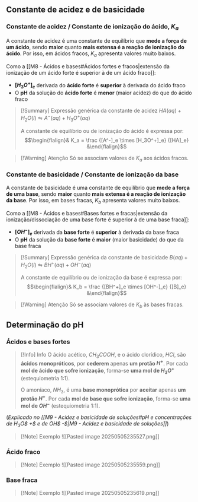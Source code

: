 ## Constante de acidez e de basicidade
### Constante de acidez / Constante de ionização do ácido, $K_a$
A constante de acidez é uma constante de equilíbrio que **mede a força de um ácido**, sendo **maior** quanto **mais extensa é a reação de ionização do ácido**. Por isso, em ácidos fracos, $K_a$ apresenta valores muito baixos.

Como a [[M8 - Ácidos e bases#Ácidos fortes e fracos|extensão da ionização de um ácido forte é superior à de um ácido fraco]]:
- **$[H_3O^+]_e$** derivada do **ácido forte** é **superior** à derivada do ácido fraco
- O **pH** da solução do **ácido forte** é **menor** (maior acidez) do que do ácido fraco

> [!Summary] Expressão genérica da constante de acidez
>$HA (aq) + H_2O (l) \leftrightharpoons A^- (aq) + H_3O^+ (aq)$
>
>A constante de equilíbrio ou de ionização do ácido é expressa por:
>$$\begin{flalign}& K_a = \frac {[A^-]_e \times [H_3O^+]_e} {[HA]_e} &\end{flalign}$$

>[!Warning] Atenção
>Só se associam valores de $K_a$ aos ácidos fracos.

### Constante de basicidade / Constante de ionização da base
A constante de basicidade é uma constante de equilíbrio que **mede a força de uma base**, sendo **maior** quanto **mais extensa é a reação de ionização da base**. Por isso, em bases fracas, $K_b$ apresenta valores muito baixos.

Como a [[M8 - Ácidos e bases#Bases fortes e fracas|extensão da ionização/dissociação de uma base forte é superior à de uma base fraca]]:
- **$[OH^-]_e$** derivada da **base forte** é **superior** à derivada da base fraca
- O **pH** da solução da **base forte** é **maior** (maior basicidade) do que da base fraca

> [!Summary] Expressão genérica da constante de basicidade
>$B (aq) + H_2O (l) \leftrightharpoons BH^+ (aq) + OH^- (aq)$
>
>A constante de equilíbrio ou de ionização da base é expressa por:
>$$\begin{flalign}& K_b = \frac {[BH^+]_e \times [OH^-]_e} {[B]_e} &\end{flalign}$$

>[!Warning] Atenção
>Só se associam valores de $K_b$ às bases fracas.

## Determinação do pH
### Ácidos e bases fortes
>[!Info] Info
>O ácido acético, $CH_3COOH$, e o ácido clorídico, $HCl$, são **ácidos monopróticos**, por **cederem** apenas **um protão $H^+$**.
>Por cada **mol de ácido que sofre ionização**, forma-se **uma mol de $H_3O^+$** (estequiometria 1:1).
>
>O amoníaco, $NH_3$, é uma **base monoprótica** por **aceitar** apenas **um protão $H^+$**.
>Por cada **mol de base que sofre ionização**, forma-se **uma mol de $OH^-$** (estequiometria 1:1).

(*Explicado no [[M9 - Acidez e basicidade de soluções#pH e concentrações de H$_3$O$ +$ e de OH$ -$|M9 - Acidez e basicidade de soluções]]*)

>[!Note] Exemplo
>![[Pasted image 20250505235527.png]]
### Ácido fraco
>[!Note] Exemplo
>![[Pasted image 20250505235559.png]]

### Base fraca
>[!Note] Exemplo
>![[Pasted image 20250505235619.png]]